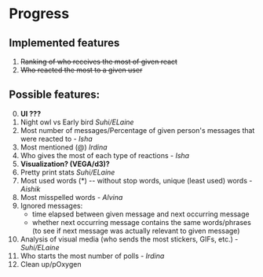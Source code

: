 # Progress

## Implemented features
1. ~~Ranking of who receives the most of given react~~
2. ~~Who reacted the most to a given user~~





## Possible features:
0. **UI ???**
1. Night owl vs Early bird *Suhi/ELaine*
2. Most number of messages/Percentage of given person's messages that were reacted to - *Isha*
3. Most mentioned (@) *Irdina*
4. Who gives the most of each type of reactions - *Isha*
5. **Visualization? (VEGA/d3)?**
6. Pretty print stats *Suhi/ELaine*
7. Most used words (*) -- without stop words, unique (least used) words - *Aishik*
8. Most misspelled words - *Alvina*
9. Ignored messages: 
   * time elapsed between given message and next occurring message
   * whether next occurring message contains the same words/phrases (to see if next message was actually relevant to given message)
10. Analysis of visual media (who sends the most stickers, GIFs, etc.) - *Suhi/ELaine*
11. Who starts the most number of polls - *Irdina*
12. Clean up/pOxygen

